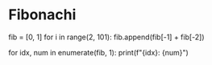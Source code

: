 # Fibonachi
fib = [0, 1]
for i in range(2, 101):
    fib.append(fib[-1] + fib[-2])

for idx, num in enumerate(fib, 1):
    print(f"{idx}: {num}")
